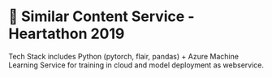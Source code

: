 # 📑 Similar Content Service - Heartathon 2019

Tech Stack includes Python (pytorch, flair, pandas) + Azure Machine Learning Service for training in cloud and model deployment as webservice.




